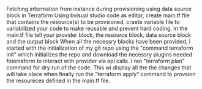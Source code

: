 Fetching information from instance during provisioning using data source block in Terraform
Using bvisual studio code as editor, create main.tf file that contains the resource(s) to be provsioned, craete variable file to variablilzed your code to make reusable and prevent hard coding.
In the main.tf file tell your provider block, the resource block, data source block and the output block
When all the necessry blocks have been provided, i started with the initialization of my git repo using the "command terraform init" which initializes the repo and download the necessry plugins needed foterraform to interact with provider via api calls.
I ran "terraform plan" command for dry run of the code. This wi display all the the changes that will take olace when finally run the "terraform apply" command to provsion the resoureces defined in the main.tf file. 
